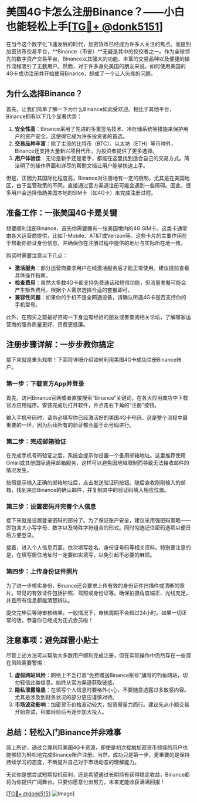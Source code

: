 # 美国4G卡怎么注册Binance？——小白也能轻松上手[[TG💪+ @donk5151](https://t.me/s/donk5151)]

在当今这个数字化飞速发展的时代，加密货币已经成为许多人关注的焦点。而提到加密货币交易平台，**Binance（币安）**无疑是其中的佼佼者之一。作为全球领先的数字资产交易平台，Binance以其强大的功能、丰富的交易品种以及便捷的操作流程吸引了无数用户。然而，对于许多身处美国的朋友来说，如何使用美国的4G卡成功注册并开始使用Binance，却成了一个让人头疼的问题。

## 为什么选择Binance？

首先，让我们简单了解一下为什么Binance如此受欢迎。相比于其他平台，Binance拥有以下几个显著优势：

1. **安全性高**：Binance采用了先进的多重签名技术、冷存储系统等措施来保护用户的资产安全，这使得它成为许多投资者的首选。
2. **交易品种丰富**：除了主流的比特币（BTC）、以太坊（ETH）等币种外，Binance还支持大量新兴项目代币，为投资者提供了更多选择。
3. **用户体验佳**：无论是新手还是老手，都能在这里找到适合自己的交易方式。简洁明了的操作界面和详尽的帮助文档让用户能够快速上手。

但是，正因为其国际化程度高，Binance对注册地有一定的限制。尤其是在美国地区，由于监管政策的不同，直接通过官方渠道注册可能会遇到一些障碍。因此，很多用户会选择借助美国本地的SIM卡（如4G卡）来完成注册过程。

## 准备工作：一张美国4G卡是关键

想要顺利注册Binance，首先你需要拥有一张美国境内的4G SIM卡。这类卡通常由各大运营商提供，比如T-Mobile、AT&T或Verizon等。这些卡片的主要作用在于帮助你验证身份信息，并确保你在注册过程中提供的地址与实际所在地一致。

购买时需要注意以下几点：
- **激活服务**：部分运营商要求用户在线激活服务后才能正常使用。建议提前查看具体操作指南。
- **检查费用**：虽然大多数4G卡都支持免费通话和短信功能，但流量套餐可能会产生额外费用。根据个人需求选择合适的套餐即可。
- **兼容性问题**：如果你的手机不是全网通设备，请确认所选4G卡是否支持你的手机型号。

此外，在购买之前最好咨询一下身边有经验的朋友或者查阅相关论坛，了解哪家运营商的服务质量更好、资费更低廉。

## 注册步骤详解：一步步教你搞定

接下来就是重头戏啦！下面将详细介绍如何利用美国4G卡成功注册Binance账户。

### 第一步：下载官方App并登录

首先，访问Binance官网或者直接搜索“Binance”关键词，在各大应用商店中下载官方应用程序。安装完成后打开软件，并点击右下角的“注册”按钮。

输入手机号码时，请务必填写你已经激活好的美国4G卡号码。这是整个流程中最重要的一环，因为后续所有的验证都会基于此号码进行。

### 第二步：完成邮箱验证

在完成手机号码验证之后，系统会提示你设置一个备用邮箱地址。这里推荐使用Gmail或其他国际通用邮箱服务，这样可以避免因地域限制而导致无法接收邮件的情况发生。

按照提示输入正确的邮箱地址后，点击发送验证码按钮。随后查收刚刚输入的邮箱，找到来自Binance的确认邮件，并复制其中的验证码填入相应位置。

### 第三步：设置密码并完善个人信息

接下来就是设置登录密码的部分了。为了保证账户安全，建议采用强密码策略——即包含大小写字母、数字以及特殊字符组合的形式。同时勾选记住密码选项以便日后方便登录。

接着，进入个人信息页面，依次填写姓名、身份证号码等相关资料。特别要注意的是，在填写居住地址时一定要如实填写，以免引起不必要的麻烦。

### 第四步：上传身份证件照片

为了进一步核实身份，Binance还会要求上传有效的身份证件扫描件或清晰的照片。常见的有效证件包括护照、驾照或身份证等。确保拍摄角度端正、光线充足，并且所有信息都能清楚辨认。

提交完毕后等待审核结果。一般情况下，审核周期不会超过24小时。如果一切正常的话，恭喜你已经成为正式会员啦！

## 注意事项：避免踩雷小贴士

尽管上述方法可以帮助大多数用户顺利完成注册，但在实际操作中仍然存在一些潜在风险需要警惕：

1. **虚假网站风险**：网络上不乏打着“免费赠送Binance账号”旗号的钓鱼网站，切勿轻信此类信息。始终从官方渠道获取链接。
2. **隐私泄露隐患**：在填写个人信息时要格外小心，不要随意透露过多敏感内容。尤其是涉及到财务状况的部分更应谨慎对待。
3. **市场波动影响**：加密货币价格波动较大，投资需量力而行。建议先从小额交易开始尝试，积累经验后再逐步加大投入。

## 总结：轻松入门Binance并非难事

综上所述，通过合理利用美国4G卡资源，即使是初次接触加密货币领域的用户也能够较为轻松地完成Binance账户注册。当然，成功只是第一步，更重要的是保持持续学习的态度，不断提升自己对于市场动态的理解能力。

无论你是想尝试短期投机获利，还是希望通过长期持有获得稳定收益，Binance都将为你提供广阔舞台。只要你愿意付出努力，未来定能收获满满回报！

[[TG💪+ @donk5151](https://t.me/s/donk5151) ![Image](https://i.postimg.cc/rwNCRYN7/Snipaste-2025-04-30-17-27-05.png)]